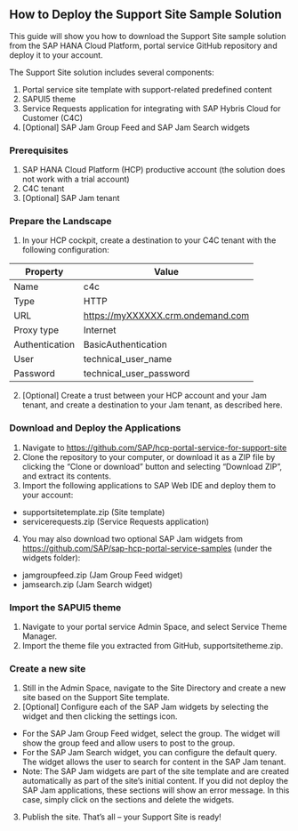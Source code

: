 ## How to Deploy the Support Site Sample Solution

This guide will show you how to download the Support Site sample solution from the SAP HANA Cloud Platform, portal service GitHub repository and deploy it to your account.

The Support Site solution includes several components:

1. Portal service site template with support-related predefined content
2. SAPUI5 theme
3. Service Requests application for integrating with SAP Hybris Cloud for Customer (C4C)
4. [Optional] SAP Jam Group Feed and SAP Jam Search widgets 

### Prerequisites

1. SAP HANA Cloud Platform (HCP) productive account (the solution does not work with a trial account)
2. C4C tenant
3. [Optional] SAP Jam tenant

### Prepare the Landscape

1. In your HCP cockpit, create a destination to your C4C tenant with the following configuration:
  
  Property | Value
  --- | ---
  Name | c4c
  Type | HTTP
  URL | https://myXXXXXX.crm.ondemand.com
  Proxy type | Internet
  Authentication | BasicAuthentication
  User | technical_user_name
  Password | technical_user_password

2. [Optional] Create a trust between your HCP account and your Jam tenant, and create a destination to your Jam tenant, as described here.

### Download and Deploy the Applications

1. Navigate to https://github.com/SAP/hcp-portal-service-for-support-site
2. Clone the repository to your computer, or download it as a ZIP file by clicking the “Clone or download” button and selecting “Download ZIP”, and extract its contents.
3. Import the following applications to SAP Web IDE and deploy them to your account:
 * supportsitetemplate.zip (Site template)
 * servicerequests.zip (Service Requests application)
4. You may also download two optional SAP Jam widgets from https://github.com/SAP/sap-hcp-portal-service-samples (under the widgets folder):
 * jamgroupfeed.zip (Jam Group Feed widget)
 * jamsearch.zip (Jam Search widget)

### Import the SAPUI5 theme

1. Navigate to your portal service Admin Space, and select Service  Theme Manager.
2. Import the theme file you extracted from GitHub, supportsitetheme.zip.

### Create a new site

1. Still in the Admin Space, navigate to the Site Directory and create a new site based on the Support Site template.
2. [Optional] Configure each of the SAP Jam widgets by selecting the widget and then clicking the settings icon. 
 * For the SAP Jam Group Feed widget, select the group. The widget will show the group feed and allow users to post to the group. 
 * For the SAP Jam Search widget, you can configure the default query. The widget allows the user to search for content in the SAP Jam tenant.
 * Note: The SAP Jam widgets are part of the site template and are created automatically as part of the site’s initial content. If you did not deploy the SAP Jam applications, these sections will show an error message. In this case, simply click on the sections and delete the widgets.
3. Publish the site. That’s all – your Support Site is ready!

